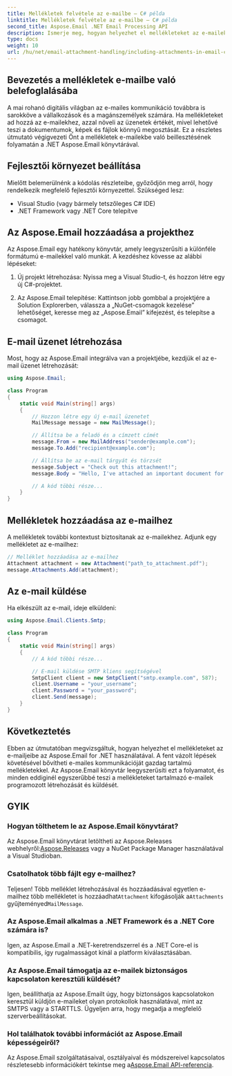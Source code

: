 ```yaml
---
title: Mellékletek felvétele az e-mailbe – C# példa
linktitle: Mellékletek felvétele az e-mailbe – C# példa
second_title: Aspose.Email .NET Email Processing API
description: Ismerje meg, hogyan helyezhet el mellékleteket az e-mailekbe az Aspose.Email for .NET használatával. Lépésről lépésre útmutató C# kód példával.
type: docs
weight: 10
url: /hu/net/email-attachment-handling/including-attachments-in-email-csharp-example/
---
```


## Bevezetés a mellékletek e-mailbe való belefoglalásába

A mai rohanó digitális világban az e-mailes kommunikáció továbbra is sarokköve a vállalkozások és a magánszemélyek számára. Ha mellékleteket ad hozzá az e-mailekhez, azzal növeli az üzenetek értékét, mivel lehetővé teszi a dokumentumok, képek és fájlok könnyű megosztását. Ez a részletes útmutató végigvezeti Önt a mellékletek e-mailekbe való beillesztésének folyamatán a .NET Aspose.Email könyvtárával.

## Fejlesztői környezet beállítása

Mielőtt belemerülnénk a kódolás részleteibe, győződjön meg arról, hogy rendelkezik megfelelő fejlesztői környezettel. Szükséged lesz:

- Visual Studio (vagy bármely tetszőleges C# IDE)
- .NET Framework vagy .NET Core telepítve

## Az Aspose.Email hozzáadása a projekthez

Az Aspose.Email egy hatékony könyvtár, amely leegyszerűsíti a különféle formátumú e-mailekkel való munkát. A kezdéshez kövesse az alábbi lépéseket:

1. Új projekt létrehozása: Nyissa meg a Visual Studio-t, és hozzon létre egy új C#-projektet.

2. Az Aspose.Email telepítése: Kattintson jobb gombbal a projektjére a Solution Explorerben, válassza a „NuGet-csomagok kezelése” lehetőséget, keresse meg az „Aspose.Email” kifejezést, és telepítse a csomagot.

## E-mail üzenet létrehozása

Most, hogy az Aspose.Email integrálva van a projektjébe, kezdjük el az e-mail üzenet létrehozását:

```csharp
using Aspose.Email;

class Program
{
    static void Main(string[] args)
    {
        // Hozzon létre egy új e-mail üzenetet
        MailMessage message = new MailMessage();

        // Állítsa be a feladó és a címzett címét
        message.From = new MailAddress("sender@example.com");
        message.To.Add("recipient@example.com");

        // Állítsa be az e-mail tárgyát és törzsét
        message.Subject = "Check out this attachment!";
        message.Body = "Hello, I've attached an important document for you.";

        // A kód többi része...
    }
}
```

## Mellékletek hozzáadása az e-mailhez

A mellékletek további kontextust biztosítanak az e-mailekhez. Adjunk egy mellékletet az e-mailhez:

```csharp
// Melléklet hozzáadása az e-mailhez
Attachment attachment = new Attachment("path_to_attachment.pdf");
message.Attachments.Add(attachment);
```

## Az e-mail küldése

Ha elkészült az e-mail, ideje elküldeni:

```csharp
using Aspose.Email.Clients.Smtp;

class Program
{
    static void Main(string[] args)
    {
        // A kód többi része...

        // E-mail küldése SMTP kliens segítségével
        SmtpClient client = new SmtpClient("smtp.example.com", 587);
        client.Username = "your_username";
        client.Password = "your_password";
        client.Send(message);
    }
}
```

## Következtetés

Ebben az útmutatóban megvizsgáltuk, hogyan helyezhet el mellékleteket az e-mailjeibe az Aspose.Email for .NET használatával. A fent vázolt lépések követésével bővítheti e-mailes kommunikációját gazdag tartalmú mellékletekkel. Az Aspose.Email könyvtár leegyszerűsíti ezt a folyamatot, és minden eddiginél egyszerűbbé teszi a mellékleteket tartalmazó e-mailek programozott létrehozását és küldését.

## GYIK

### Hogyan tölthetem le az Aspose.Email könyvtárat?

 Az Aspose.Email könyvtárat letöltheti az Aspose.Releases webhelyről:[Aspose.Releases](https://releases.aspose.com/email/net/) vagy a NuGet Package Manager használatával a Visual Studioban.

### Csatolhatok több fájlt egy e-mailhez?

 Teljesen! Több melléklet létrehozásával és hozzáadásával egyetlen e-mailhez több mellékletet is hozzáadhat`Attachment` kifogásolják a`Attachments` gyűjteményed`MailMessage`.

### Az Aspose.Email alkalmas a .NET Framework és a .NET Core számára is?

Igen, az Aspose.Email a .NET-keretrendszerrel és a .NET Core-el is kompatibilis, így rugalmasságot kínál a platform kiválasztásában.

### Az Aspose.Email támogatja az e-mailek biztonságos kapcsolaton keresztüli küldését?

Igen, beállíthatja az Aspose.Emailt úgy, hogy biztonságos kapcsolatokon keresztül küldjön e-maileket olyan protokollok használatával, mint az SMTPS vagy a STARTTLS. Ügyeljen arra, hogy megadja a megfelelő szerverbeállításokat.

### Hol találhatok további információt az Aspose.Email képességeiről?

 Az Aspose.Email szolgáltatásaival, osztályaival és módszereivel kapcsolatos részletesebb információkért tekintse meg a[Aspose.Email API-referencia](https://reference.aspose.com/email/net/).